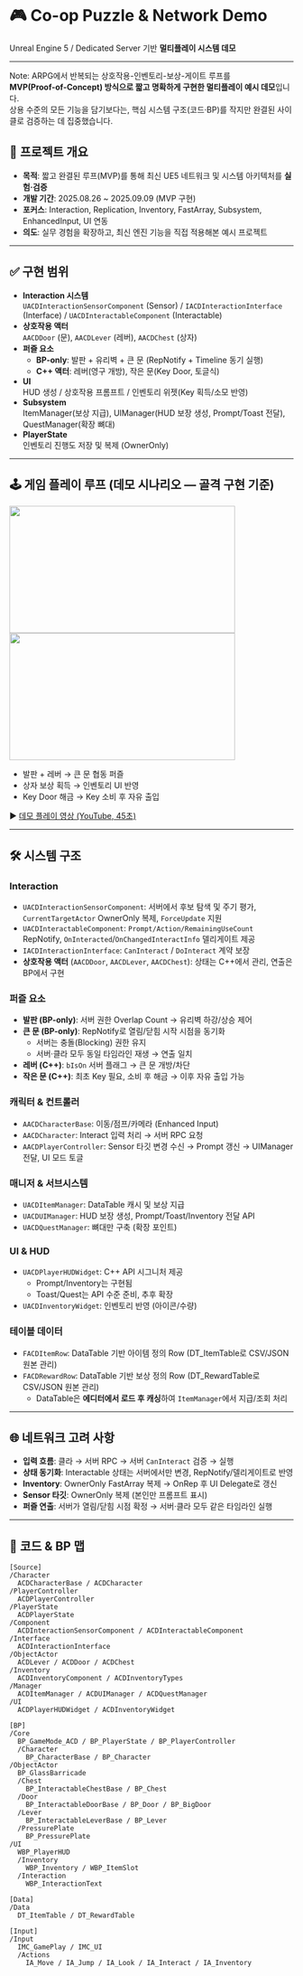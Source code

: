 # 🎮 Co-op Puzzle & Network Demo
Unreal Engine 5 / Dedicated Server 기반 **멀티플레이 시스템 데모**  

---

Note: ARPG에서 반복되는 상호작용-인벤토리-보상-게이트 루프를  
**MVP(Proof-of-Concept) 방식으로 짧고 명확하게 구현한 멀티플레이 예시 데모**입니다.  
상용 수준의 모든 기능을 담기보다는, 핵심 시스템 구조(코드·BP)를 작지만 완결된 사이클로 검증하는 데 집중했습니다.

## 📌 프로젝트 개요
- **목적**: 짧고 완결된 루프(MVP)를 통해 최신 UE5 네트워크 및 시스템 아키텍처를 **실험·검증**
- **개발 기간**: 2025.08.26 ~ 2025.09.09 (MVP 구현)
- **포커스**: Interaction, Replication, Inventory, FastArray, Subsystem, EnhancedInput, UI 연동  
- **의도**: 실무 경험을 확장하고, 최신 엔진 기능을 직접 적용해본 예시 프로젝트

---

## ✅ 구현 범위
- **Interaction 시스템**  
  `UACDInteractionSensorComponent` (Sensor) / `IACDInteractionInterface` (Interface) / `UACDInteractableComponent` (Interactable)
- **상호작용 액터**  
  `AACDDoor` (문), `AACDLever` (레버), `AACDChest` (상자)
- **퍼즐 요소**  
  - **BP-only**: 발판 + 유리벽 + 큰 문 (RepNotify + Timeline 동기 실행)
  - **C++ 액터**: 레버(영구 개방), 작은 문(Key Door, 토글식)
- **UI**  
  HUD 생성 / 상호작용 프롬프트 / 인벤토리 위젯(Key 획득/소모 반영)
- **Subsystem**  
  ItemManager(보상 지급), UIManager(HUD 보장 생성, Prompt/Toast 전달), QuestManager(확장 뼈대)
- **PlayerState**  
  인벤토리 진행도 저장 및 복제 (OwnerOnly)

---

## 🕹️ 게임 플레이 루프 (데모 시나리오 — **골격 구현 기준**)
<img src="https://github.com/user-attachments/assets/8278e243-0fda-46b0-8bd8-b43a6aee2010" width="400" height="225"/>
<img src="https://github.com/user-attachments/assets/f0a8e4c6-c869-45f5-9b07-642d714238a5" width="400" height="225"/>  

- 발판 + 레버 → 큰 문 협동 퍼즐   
- 상자 보상 획득 → 인벤토리 UI 반영   
- Key Door 해금 → Key 소비 후 자유 출입  

▶️ [데모 플레이 영상 (YouTube, 45초)](https://youtu.be/zNMQqJn7SSA)

---

## 🛠️ 시스템 구조

### Interaction
- `UACDInteractionSensorComponent`: 서버에서 후보 탐색 및 주기 평가, `CurrentTargetActor` OwnerOnly 복제, `ForceUpdate` 지원
- `UACDInteractableComponent`: `Prompt/Action/RemainingUseCount` RepNotify, `OnInteracted`/`OnChangedInteractInfo` 델리게이트 제공
- `IACDInteractionInterface`: `CanInteract` / `DoInteract` 계약 보장
- **상호작용 액터** (`AACDDoor`, `AACDLever`, `AACDChest`): 상태는 C++에서 관리, 연출은 BP에서 구현

### 퍼즐 요소
- **발판 (BP-only)**: 서버 권한 Overlap Count → 유리벽 하강/상승 제어
- **큰 문 (BP-only)**: RepNotify로 열림/닫힘 시작 시점을 동기화  
  - 서버는 충돌(Blocking) 권한 유지  
  - 서버·클라 모두 동일 타임라인 재생 → 연출 일치
- **레버 (C++)**: `bIsOn` 서버 플래그 → 큰 문 개방/차단
- **작은 문 (C++)**: 최초 Key 필요, 소비 후 해금 → 이후 자유 출입 가능

### 캐릭터 & 컨트롤러
- `AACDCharacterBase`: 이동/점프/카메라 (Enhanced Input)
- `AACDCharacter`: Interact 입력 처리 → 서버 RPC 요청
- `AACDPlayerController`: Sensor 타깃 변경 수신 → Prompt 갱신 → UIManager 전달, UI 모드 토글

### 매니저 & 서브시스템
- `UACDItemManager`: DataTable 캐시 및 보상 지급
- `UACDUIManager`: HUD 보장 생성, Prompt/Toast/Inventory 전달 API
- `UACDQuestManager`: 뼈대만 구축 (확장 포인트)

### UI & HUD
- `UACDPlayerHUDWidget`: C++ API 시그니처 제공  
  - Prompt/Inventory는 구현됨  
  - Toast/Quest는 API 수준 준비, 추후 확장  
- `UACDInventoryWidget`: 인벤토리 반영 (아이콘/수량)

### 테이블 데이터
- `FACDItemRow`: DataTable 기반 아이템 정의 Row (DT_ItemTable로 CSV/JSON 원본 관리)
- `FACDRewardRow`: DataTable 기반 보상 정의 Row (DT_RewardTable로 CSV/JSON 원본 관리)  
  - DataTable은 **에디터에서 로드 후 캐싱**하여 `ItemManager`에서 지급/조회 처리

---

## 🌐 네트워크 고려 사항
- **입력 흐름**: 클라 → 서버 RPC → 서버 `CanInteract` 검증 → 실행
- **상태 동기화**: Interactable 상태는 서버에서만 변경, RepNotify/델리게이트로 반영
- **Inventory**: OwnerOnly FastArray 복제 → OnRep 후 UI Delegate로 갱신
- **Sensor 타깃**: OwnerOnly 복제 (본인만 프롬프트 표시)
- **퍼즐 연출**: 서버가 열림/닫힘 시점 확정 → 서버·클라 모두 같은 타임라인 실행
---

## 📂 코드 & BP 맵
```plaintext
[Source]
/Character
  ACDCharacterBase / ACDCharacter
/PlayerController
  ACDPlayerController
/PlayerState
  ACDPlayerState
/Component
  ACDInteractionSensorComponent / ACDInteractableComponent
/Interface
  ACDInteractionInterface
/ObjectActor
  ACDLever / ACDDoor / ACDChest
/Inventory
  ACDInventoryComponent / ACDInventoryTypes
/Manager
  ACDItemManager / ACDUIManager / ACDQuestManager
/UI
  ACDPlayerHUDWidget / ACDInventoryWidget

[BP]
/Core
  BP_GameMode_ACD / BP_PlayerState / BP_PlayerController
  /Character
    BP_CharacterBase / BP_Character
/ObjectActor
  BP_GlassBarricade
  /Chest
    BP_InteractableChestBase / BP_Chest
  /Door
    BP_InteractableDoorBase / BP_Door / BP_BigDoor
  /Lever
    BP_InteractableLeverBase / BP_Lever
  /PressurePlate
    BP_PressurePlate
/UI
  WBP_PlayerHUD
  /Inventory
    WBP_Inventory / WBP_ItemSlot
  /Interaction
    WBP_InteractionText

[Data]
/Data
  DT_ItemTable / DT_RewardTable

[Input]
/Input
  IMC_GamePlay / IMC_UI
  /Actions
    IA_Move / IA_Jump / IA_Look / IA_Interact / IA_Inventory
